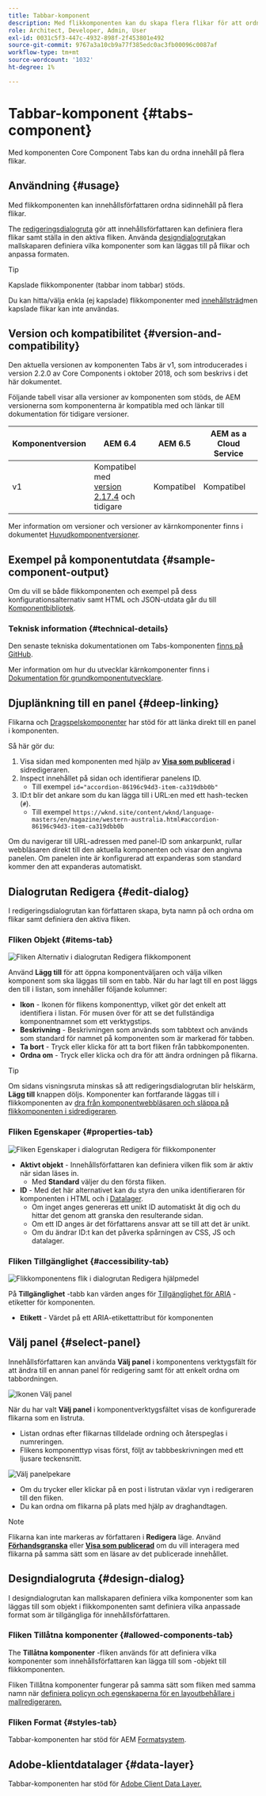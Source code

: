```yaml
---
title: Tabbar-komponent
description: Med flikkomponenten kan du skapa flera flikar för att ordna innehåll på en sida.
role: Architect, Developer, Admin, User
exl-id: 0031c5f3-447c-4932-898f-2f453801e492
source-git-commit: 9767a3a10cb9a77f385edc0ac3fb00096c0087af
workflow-type: tm+mt
source-wordcount: '1032'
ht-degree: 1%

---
```


# Tabbar-komponent {#tabs-component}

Med komponenten Core Component Tabs kan du ordna innehåll på flera flikar.

## Användning {#usage}

Med flikkomponenten kan innehållsförfattaren ordna sidinnehåll på flera flikar.

The [redigeringsdialogruta](#edit-dialog) gör att innehållsförfattaren kan definiera flera flikar samt ställa in den aktiva fliken. Använda [designdialogruta](#design-dialog)kan mallskaparen definiera vilka komponenter som kan läggas till på flikar och anpassa formaten.

>[!TIP]
>
>Kapslade flikkomponenter (tabbar inom tabbar) stöds.
>
>Du kan hitta/välja enkla (ej kapslade) flikkomponenter med [innehållsträd](https://experienceleague.adobe.com/docs/experience-manager-cloud-service/sites/authoring/fundamentals/environment-tools.html#content-tree)men kapslade flikar kan inte användas.

## Version och kompatibilitet {#version-and-compatibility}

Den aktuella versionen av komponenten Tabs är v1, som introducerades i version 2.2.0 av Core Components i oktober 2018, och som beskrivs i det här dokumentet.

Följande tabell visar alla versioner av komponenten som stöds, de AEM versionerna som komponenterna är kompatibla med och länkar till dokumentation för tidigare versioner.

| Komponentversion | AEM 6.4 | AEM 6.5 | AEM as a Cloud Service |
|--- |--- |--- |---|
| v1 | Kompatibel med<br>[version 2.17.4](/help/versions.md) och tidigare | Kompatibel | Kompatibel |

Mer information om versioner och versioner av kärnkomponenter finns i dokumentet [Huvudkomponentversioner](/help/versions.md).

## Exempel på komponentutdata {#sample-component-output}

Om du vill se både flikkomponenten och exempel på dess konfigurationsalternativ samt HTML och JSON-utdata går du till [Komponentbibliotek](https://adobe.com/go/aem_cmp_library_tabs).

### Teknisk information {#technical-details}

Den senaste tekniska dokumentationen om Tabs-komponenten [finns på GitHub](https://adobe.com/go/aem_cmp_tech_tabs_v1).

Mer information om hur du utvecklar kärnkomponenter finns i [Dokumentation för grundkomponentutvecklare](/help/developing/overview.md).

## Djuplänkning till en panel {#deep-linking}

Flikarna och [Dragspelskomponenter](accordion.md) har stöd för att länka direkt till en panel i komponenten.

Så här gör du:

1. Visa sidan med komponenten med hjälp av **[Visa som publicerad](https://experienceleague.adobe.com/docs/experience-manager-cloud-service/sites/authoring/fundamentals/editing-content.html#view-as-published)** i sidredigeraren.
1. Inspect innehållet på sidan och identifierar panelens ID.
   * Till exempel `id="accordion-86196c94d3-item-ca319dbb0b"`
1. ID:t blir det ankare som du kan lägga till i URL:en med ett hash-tecken (`#`).
   * Till exempel `https://wknd.site/content/wknd/language-masters/en/magazine/western-australia.html#accordion-86196c94d3-item-ca319dbb0b`

Om du navigerar till URL-adressen med panel-ID som ankarpunkt, rullar webbläsaren direkt till den aktuella komponenten och visar den angivna panelen. Om panelen inte är konfigurerad att expanderas som standard kommer den att expanderas automatiskt.

## Dialogrutan Redigera {#edit-dialog}

I redigeringsdialogrutan kan författaren skapa, byta namn på och ordna om flikar samt definiera den aktiva fliken.

### Fliken Objekt {#items-tab}

![Fliken Alternativ i dialogrutan Redigera flikkomponent](/help/assets/tabs-edit-items.png)

Använd **Lägg till** för att öppna komponentväljaren och välja vilken komponent som ska läggas till som en tabb. När du har lagt till en post läggs den till i listan, som innehåller följande kolumner:

* **Ikon** - Ikonen för flikens komponenttyp, vilket gör det enkelt att identifiera i listan. För musen över för att se det fullständiga komponentnamnet som ett verktygstips.
* **Beskrivning** - Beskrivningen som används som tabbtext och används som standard för namnet på komponenten som är markerad för tabben.
* **Ta bort** - Tryck eller klicka för att ta bort fliken från tabbkomponenten.
* **Ordna om** - Tryck eller klicka och dra för att ändra ordningen på flikarna.

>[!TIP]
>
>Om sidans visningsruta minskas så att redigeringsdialogrutan blir helskärm, **Lägg till** knappen döljs. Komponenter kan fortfarande läggas till i flikkomponenten av [dra från komponentwebbläsaren och släppa på flikkomponenten i sidredigeraren](https://experienceleague.adobe.com/docs/experience-manager-cloud-service/sites/authoring/fundamentals/editing-content.html#inserting-a-component).

### Fliken Egenskaper {#properties-tab}

![Fliken Egenskaper i dialogrutan Redigera för flikkomponenter](/help/assets/tabs-edit-properties.png)

* **Aktivt objekt** - Innehållsförfattaren kan definiera vilken flik som är aktiv när sidan läses in.
   * Med **Standard** väljer du den första fliken.
* **ID** - Med det här alternativet kan du styra den unika identifieraren för komponenten i HTML och i [Datalager](/help/developing/data-layer/overview.md).
   * Om inget anges genereras ett unikt ID automatiskt åt dig och du hittar det genom att granska den resulterande sidan.
   * Om ett ID anges är det författarens ansvar att se till att det är unikt.
   * Om du ändrar ID:t kan det påverka spårningen av CSS, JS och datalager.

### Fliken Tillgänglighet {#accessibility-tab}

![Flikkomponentens flik i dialogrutan Redigera hjälpmedel](/help/assets/tabs-edit-accessibility.png)

På **Tillgänglighet** -tabb kan värden anges för [Tillgänglighet för ARIA](https://www.w3.org/WAI/standards-guidelines/aria/) -etiketter för komponenten.

* **Etikett** - Värdet på ett ARIA-etikettattribut för komponenten

## Välj panel {#select-panel}

Innehållsförfattaren kan använda **Välj panel** i komponentens verktygsfält för att ändra till en annan panel för redigering samt för att enkelt ordna om tabbordningen.

![Ikonen Välj panel](/help/assets/select-panel-icon.png)

När du har valt **Välj panel** i komponentverktygsfältet visas de konfigurerade flikarna som en listruta.

* Listan ordnas efter flikarnas tilldelade ordning och återspeglas i numreringen.
* Flikens komponenttyp visas först, följt av tabbbeskrivningen med ett ljusare teckensnitt.

![Välj panelpekare](/help/assets/select-panel-popover.png)

* Om du trycker eller klickar på en post i listrutan växlar vyn i redigeraren till den fliken.
* Du kan ordna om flikarna på plats med hjälp av draghandtagen.

>[!NOTE]
>
>Flikarna kan inte markeras av författaren i **Redigera** läge. Använd **[Förhandsgranska](https://experienceleague.adobe.com/docs/experience-manager-cloud-service/sites/authoring/fundamentals/editing-content.html#preview-mode)** eller **[Visa som publicerad](https://experienceleague.adobe.com/docs/experience-manager-cloud-service/sites/authoring/fundamentals/editing-content.html#view-as-published)** om du vill interagera med flikarna på samma sätt som en läsare av det publicerade innehållet.

## Designdialogruta {#design-dialog}

I designdialogrutan kan mallskaparen definiera vilka komponenter som kan läggas till som objekt i flikkomponenten samt definiera vilka anpassade format som är tillgängliga för innehållsförfattaren.

### Fliken Tillåtna komponenter {#allowed-components-tab}

The **Tillåtna komponenter** -fliken används för att definiera vilka komponenter som innehållsförfattaren kan lägga till som -objekt till flikkomponenten.

Fliken Tillåtna komponenter fungerar på samma sätt som fliken med samma namn när [definiera policyn och egenskaperna för en layoutbehållare i mallredigeraren.](https://experienceleague.adobe.com/docs/experience-manager-cloud-service/sites/authoring/features/templates.html)

### Fliken Format {#styles-tab}

Tabbar-komponenten har stöd för AEM [Formatsystem](/help/get-started/authoring.md#component-styling).

## Adobe-klientdatalager {#data-layer}

Tabbar-komponenten har stöd för [Adobe Client Data Layer.](/help/developing/data-layer/overview.md)
